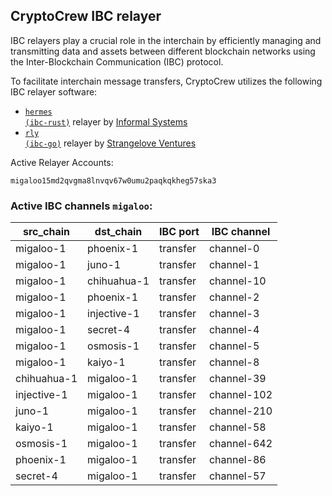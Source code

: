 ## CryptoCrew IBC relayer
IBC relayers play a crucial role in the interchain by efficiently managing and transmitting data and assets between different blockchain networks using the Inter-Blockchain Communication (IBC) protocol.

To facilitate interchain message transfers, CryptoCrew utilizes the following IBC relayer software: 
- <a href="https://github.com/informalsystems/hermes"><code>hermes (ibc-rust)</code></a> relayer by [Informal Systems](https://github.com/informalsystems)
- <a href="https://github.com/cosmos/relayer"><code>rly (ibc-go)</code></a> relayer by [Strangelove Ventures](https://github.com/strangelove-ventures)

Active Relayer Accounts:
```
migaloo15md2qvgma8lnvqv67w0umu2paqkqkheg57ska3
```

### Active IBC channels `migaloo`:
| src_chain | dst_chain | IBC port | IBC channel |
| --------------- | --------------- | ------------ | ------------------- |
| migaloo-1 | phoenix-1 | transfer | channel-0 |
| migaloo-1 | juno-1 | transfer | channel-1 |
| migaloo-1 | chihuahua-1 | transfer | channel-10 |
| migaloo-1 | phoenix-1 | transfer | channel-2 |
| migaloo-1 | injective-1 | transfer | channel-3 |
| migaloo-1 | secret-4 | transfer | channel-4 |
| migaloo-1 | osmosis-1 | transfer | channel-5 |
| migaloo-1 | kaiyo-1 | transfer | channel-8 |
| chihuahua-1 | migaloo-1 | transfer | channel-39 |
| injective-1 | migaloo-1 | transfer | channel-102 |
| juno-1 | migaloo-1 | transfer | channel-210 |
| kaiyo-1 | migaloo-1 | transfer | channel-58 |
| osmosis-1 | migaloo-1 | transfer | channel-642 |
| phoenix-1 | migaloo-1 | transfer | channel-86 |
| secret-4 | migaloo-1 | transfer | channel-57 |